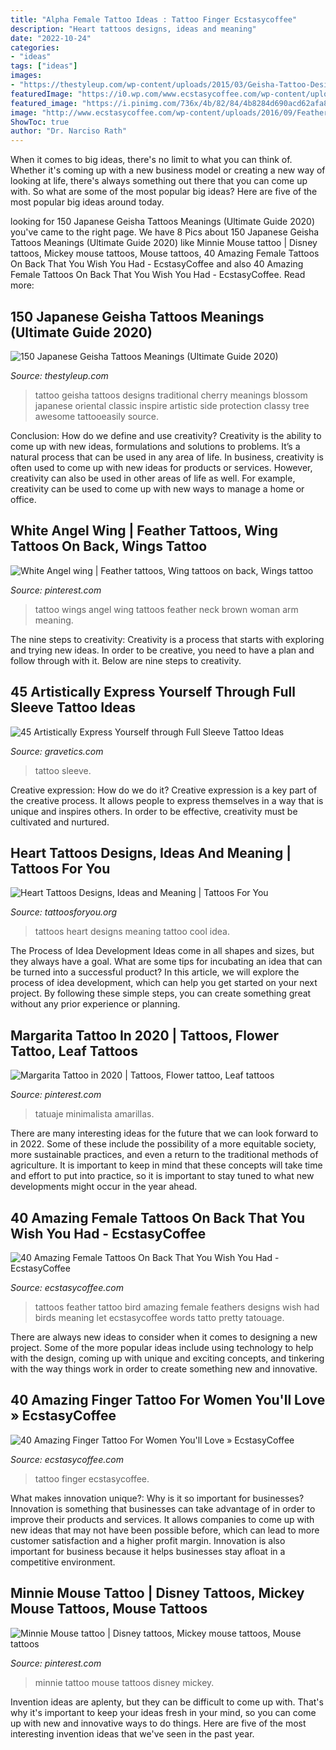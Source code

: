 ```yaml
---
title: "Alpha Female Tattoo Ideas : Tattoo Finger Ecstasycoffee"
description: "Heart tattoos designs, ideas and meaning"
date: "2022-10-24"
categories:
- "ideas"
tags: ["ideas"]
images:
- "https://thestyleup.com/wp-content/uploads/2015/03/Geisha-Tattoo-Designs-24.jpg"
featuredImage: "https://i0.wp.com/www.ecstasycoffee.com/wp-content/uploads/2016/09/Tiny-Finger-Tattoo-Ideas.jpg"
featured_image: "https://i.pinimg.com/736x/4b/82/84/4b8284d690acd62afa8d18769c9946ba.jpg"
image: "http://www.ecstasycoffee.com/wp-content/uploads/2016/09/Feather-And-Bird-Tattoo-On-Back.jpg"
ShowToc: true
author: "Dr. Narciso Rath"
---
```



When it comes to big ideas, there's no limit to what you can think of. Whether it's coming up with a new business model or creating a new way of looking at life, there's always something out there that you can come up with. So what are some of the most popular big ideas? Here are five of the most popular big ideas around today.

	

		
looking for 150 Japanese Geisha Tattoos Meanings (Ultimate Guide 2020) you've came to the right page. We have 8 Pics about 150 Japanese Geisha Tattoos Meanings (Ultimate Guide 2020) like Minnie Mouse tattoo | Disney tattoos, Mickey mouse tattoos, Mouse tattoos, 40 Amazing Female Tattoos On Back That You Wish You Had - EcstasyCoffee and also 40 Amazing Female Tattoos On Back That You Wish You Had - EcstasyCoffee. Read more:
		
    
## 150 Japanese Geisha Tattoos Meanings (Ultimate Guide 2020)

<img loading=lazy src="https://thestyleup.com/wp-content/uploads/2015/03/Geisha-Tattoo-Designs-24.jpg" onerror="this.onerror=null;this.src='https://tse2.mm.bing.net/th?id=OIP.7nL4vyoU-knTPo5l5-pMeQHaJ3&amp;pid=15.1';" alt="150 Japanese Geisha Tattoos Meanings (Ultimate Guide 2020)">

_Source: thestyleup.com_

>tattoo geisha tattoos designs traditional cherry meanings blossom japanese oriental classic inspire artistic side protection classy tree awesome tattooeasily source. 

	

Conclusion: How do we define and use creativity?
Creativity is the ability to come up with new ideas, formulations and solutions to problems. It’s a natural process that can be used in any area of life. In business, creativity is often used to come up with new ideas for products or services. However, creativity can also be used in other areas of life as well. For example, creativity can be used to come up with new ways to manage a home or office.

    
## White Angel Wing | Feather Tattoos, Wing Tattoos On Back, Wings Tattoo

<img loading=lazy src="https://i.pinimg.com/736x/1f/6b/08/1f6b08574ce0718a6f76154d152ae30d.jpg" onerror="this.onerror=null;this.src='https://tse2.mm.bing.net/th?id=OIP.l044UtlwRMCI_g56sVY9qAHaJ3&amp;pid=15.1';" alt="White Angel wing | Feather tattoos, Wing tattoos on back, Wings tattoo">

_Source: pinterest.com_

>tattoo wings angel wing tattoos feather neck brown woman arm meaning. 

	

The nine steps to creativity:
Creativity is a process that starts with exploring and trying new ideas. In order to be creative, you need to have a plan and follow through with it. Below are nine steps to creativity.

    
## 45 Artistically Express Yourself Through Full Sleeve Tattoo Ideas

<img loading=lazy src="https://www.gravetics.com/wp-content/uploads/2017/04/fullsleevetattoo-girlswithtattoos-tattoojunkeyz-ripjacobdiehl-louisvilletattooartist-mandalatattoo.jpg" onerror="this.onerror=null;this.src='https://tse3.mm.bing.net/th?id=OIP.H8aOB8s4SCydDrOT8dLbpwHaHa&amp;pid=15.1';" alt="45 Artistically Express Yourself through Full Sleeve Tattoo Ideas">

_Source: gravetics.com_

>tattoo sleeve. 

	

Creative expression: How do we do it?
Creative expression is a key part of the creative process. It allows people to express themselves in a way that is unique and inspires others. In order to be effective, creativity must be cultivated and nurtured.

    
## Heart Tattoos Designs, Ideas And Meaning | Tattoos For You

<img loading=lazy src="http://www.tattoosforyou.org/wp-content/uploads/2013/09/Heart-Tattoos-For-Women-767x1024.jpg" onerror="this.onerror=null;this.src='https://tse3.mm.bing.net/th?id=OIP.uRJ6YawP7MkJvUxzFvBRCgHaJ4&amp;pid=15.1';" alt="Heart Tattoos Designs, Ideas and Meaning | Tattoos For You">

_Source: tattoosforyou.org_

>tattoos heart designs meaning tattoo cool idea. 

	

The Process of Idea Development
Ideas come in all shapes and sizes, but they always have a goal. What are some tips for incubating an idea that can be turned into a successful product? 
In this article, we will explore the process of idea development, which can help you get started on your next project. By following these simple steps, you can create something great without any prior experience or planning.

    
## Margarita Tattoo In 2020 | Tattoos, Flower Tattoo, Leaf Tattoos

<img loading=lazy src="https://i.pinimg.com/736x/4b/82/84/4b8284d690acd62afa8d18769c9946ba.jpg" onerror="this.onerror=null;this.src='https://tse1.mm.bing.net/th?id=OIP.oBcqJ8U6uUM1G3qkSxq3IQHaJ3&amp;pid=15.1';" alt="Margarita Tattoo in 2020 | Tattoos, Flower tattoo, Leaf tattoos">

_Source: pinterest.com_

>tatuaje minimalista amarillas. 

	

There are many interesting ideas for the future that we can look forward to in 2022. Some of these include the possibility of a more equitable society, more sustainable practices, and even a return to the traditional methods of agriculture. It is important to keep in mind that these concepts will take time and effort to put into practice, so it is important to stay tuned to what new developments might occur in the year ahead.

    
## 40 Amazing Female Tattoos On Back That You Wish You Had - EcstasyCoffee

<img loading=lazy src="http://www.ecstasycoffee.com/wp-content/uploads/2016/09/Feather-And-Bird-Tattoo-On-Back.jpg" onerror="this.onerror=null;this.src='https://tse3.mm.bing.net/th?id=OIP.eZLHNM5Ya8Pj-OsSVwT2DQHaK7&amp;pid=15.1';" alt="40 Amazing Female Tattoos On Back That You Wish You Had - EcstasyCoffee">

_Source: ecstasycoffee.com_

>tattoos feather tattoo bird amazing female feathers designs wish had birds meaning let ecstasycoffee words tatto pretty tatouage. 

	

There are always new ideas to consider when it comes to designing a new project. Some of the more popular ideas include using technology to help with the design, coming up with unique and exciting concepts, and tinkering with the way things work in order to create something new and innovative.

    
## 40 Amazing Finger Tattoo For Women You&#039;ll Love » EcstasyCoffee

<img loading=lazy src="https://i0.wp.com/www.ecstasycoffee.com/wp-content/uploads/2016/09/Tiny-Finger-Tattoo-Ideas.jpg" onerror="this.onerror=null;this.src='https://tse3.mm.bing.net/th?id=OIP.0UYbyfR_cS25sriUnxa61QHaLH&amp;pid=15.1';" alt="40 Amazing Finger Tattoo For Women You&#039;ll Love » EcstasyCoffee">

_Source: ecstasycoffee.com_

>tattoo finger ecstasycoffee. 

	

What makes innovation unique?: Why is it so important for businesses?
Innovation is something that businesses can take advantage of in order to improve their products and services. It allows companies to come up with new ideas that may not have been possible before, which can lead to more customer satisfaction and a higher profit margin. Innovation is also important for business because it helps businesses stay afloat in a competitive environment.

    
## Minnie Mouse Tattoo | Disney Tattoos, Mickey Mouse Tattoos, Mouse Tattoos

<img loading=lazy src="https://i.pinimg.com/736x/f0/7c/7d/f07c7db950aa61492b3c1e297e35b5f7.jpg" onerror="this.onerror=null;this.src='https://tse4.mm.bing.net/th?id=OIP.cNydC2RkHH-63JcRRZ0ztQHaJ3&amp;pid=15.1';" alt="Minnie Mouse tattoo | Disney tattoos, Mickey mouse tattoos, Mouse tattoos">

_Source: pinterest.com_

>minnie tattoo mouse tattoos disney mickey. 

	

Invention ideas are aplenty, but they can be difficult to come up with. That's why it's important to keep your ideas fresh in your mind, so you can come up with new and innovative ways to do things. Here are five of the most interesting invention ideas that we've seen in the past year.

